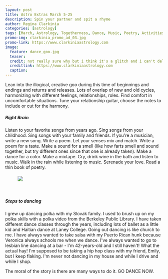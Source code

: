 ```yaml
---
layout: post
title: Astro Extras March 5-25
description: Spin your partner and spit a rhyme
author: Regina Clarkinia
categories: [astrology]
tags: [March, Astrology, Togetherness, Dance, Music, Poetry, Activities]
promo-img: clarkinia_promo_ad_03.jpg
promo-link: https://www.clarkiniaastrology.com
image:
  feature: dance_goo.jpg
  teaser:
  credit: not really sure why but i think it's a glitch and i can't delete this with the forwd slash or all hell breaks loose so i leave this here ya know/.
  creditlink: https://www.clarkiniaastrology.com
  caption:
---
```

Lean into the illogical, creative goo during this time of beginnings and endings and returns and releases. Lots of overlap of new and old cycles, harmonizing with different feelings, relationships, roles. Find comfort in uncomfortable situations. Tune your relationship guitar, choose the notes to include or cut for the harmony.

<h5>Right Brain</h5>
Listen to your favorite songs from years ago. Sing songs from your childhood. Sing songs with your family and friends. If you're a musician, write a new song. Write a poem. Let your senses mix and match. Write a poem for a taste. Make a sound for a smell (like how farts smell and sound together, but try different ones since that one is already taken). Make a dance for a color. Make a mixtape. Cry, drink wine in the bath and listen to music. Walk in the rain while listening to music. Serenade your love. Read a thin book of poetry.
<figure>
<h4>
<a href="https://www.clarkiniaastrology.com"><img src="https://www.queerauntie.com/assets/img/dance_medieval.jpg">
</a>
</h4>
</figure>
<br>
<h5>Steps to dancing</h5>
I grew up dancing polka with my Slovak family. I used to brush up on my polka skills with a polka video from the Berkeley Public Library. I have taken different dance classes through the years, including lots of ballet as a little kid and Haitian dance at Laney College. Going out dancing is like church to me. I have always wanted to take salsa with my Puerto Rican hunk because Veronica always schools me when we dance. I've always wanted to go to lesbian line dancing at a bar - I'm 42-years-old and I still haven't! What the actual hay! I'm supposed to be taking a hip hop class with my friend, Emily, but I keep flaking. I'm never not dancing in my house and while I drive and while I shop.

The moral of the story is there are many ways to do it. GO DANCE NOW.
